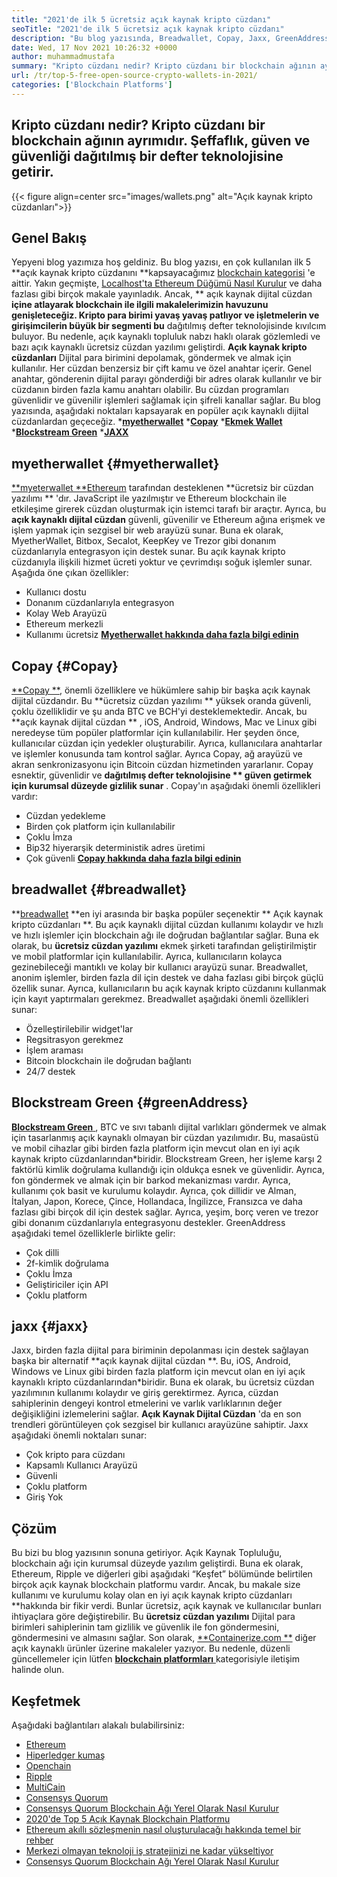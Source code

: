 ```yaml
---
title: "2021'de ilk 5 ücretsiz açık kaynak kripto cüzdanı" 
seoTitle: "2021'de ilk 5 ücretsiz açık kaynak kripto cüzdanı" 
description: "Bu blog yazısında, Breadwallet, Copay, Jaxx, GreenAddress ve Myetherwallet gibi en yaygın kullanılan açık kaynaklı kripto cüzdanları keşfedeceğiz." 
date: Wed, 17 Nov 2021 10:26:32 +0000
author: muhammadmustafa
summary: "Kripto cüzdanı nedir? Kripto cüzdanı bir blockchain ağının ayrımıdır. Şeffaflık, güven ve güvenliği dağıtılmış bir defter teknolojisine getirir." 
url: /tr/top-5-free-open-source-crypto-wallets-in-2021/
categories: ['Blockchain Platforms']
---
```


## Kripto cüzdanı nedir? Kripto cüzdanı bir blockchain ağının ayrımıdır. Şeffaflık, güven ve güvenliği dağıtılmış bir defter teknolojisine getirir.

{{< figure align=center src="images/wallets.png" alt="Açık kaynak kripto cüzdanları">}}


## Genel Bakış
Yepyeni blog yazımıza hoş geldiniz. Bu blog yazısı, en çok kullanılan ilk 5 **açık kaynak kripto cüzdanını  **kapsayacağımız [blockchain kategorisi][1] 'e aittir. Yakın geçmişte, [Localhost'ta Ethereum Düğümü Nasıl Kurulur][2] ve daha fazlası gibi birçok makale yayınladık. Ancak, **  açık kaynak dijital cüzdan  **içine atlayarak blockchain ile ilgili makalelerimizin havuzunu genişleteceğiz. Kripto para birimi yavaş yavaş patlıyor ve işletmelerin ve girişimcilerin büyük bir segmenti bu**   dağıtılmış defter teknolojisinde kıvılcım buluyor. Bu nedenle, açık kaynaklı topluluk nabzı haklı olarak gözlemledi ve bazı açık kaynaklı ücretsiz cüzdan yazılımı geliştirdi.
**Açık kaynak kripto cüzdanları**  Dijital para birimini depolamak, göndermek ve almak için kullanılır. Her cüzdan benzersiz bir çift kamu ve özel anahtar içerir. Genel anahtar, gönderenin dijital parayı gönderdiği bir adres olarak kullanılır ve bir cüzdanın birden fazla kamu anahtarı olabilir. Bu cüzdan programları güvenlidir ve güvenilir işlemleri sağlamak için şifreli kanallar sağlar. Bu blog yazısında, aşağıdaki noktaları kapsayarak en popüler açık kaynaklı dijital cüzdanlardan geçeceğiz.
  ***[myetherwallet][3]** 
  ***[Copay][4]** 
  ***[Ekmek Wallet][5]** 
  ***[Blockstream Green][6]** 
  ***[JAXX][7]** 

## myetherwallet   {#myetherwallet}
[**myeterwallet **][8][Ethereum][9] tarafından desteklenen  **ücretsiz bir cüzdan yazılımı ** 'dır. JavaScript ile yazılmıştır ve Ethereum blockchain ile etkileşime girerek cüzdan oluşturmak için istemci tarafı bir araçtır. Ayrıca, bu  **açık kaynaklı dijital cüzdan**   güvenli, güvenilir ve Ethereum ağına erişmek ve işlem yapmak için sezgisel bir web arayüzü sunar. Buna ek olarak, MyetherWallet, Bitbox, Secalot, KeepKey ve Trezor gibi donanım cüzdanlarıyla entegrasyon için destek sunar. Bu açık kaynak kripto cüzdanıyla ilişkili hizmet ücreti yoktur ve çevrimdışı soğuk işlemler sunar.
Aşağıda öne çıkan özellikler:
  * Kullanıcı dostu
  * Donanım cüzdanlarıyla entegrasyon
  * Kolay Web Arayüzü
  * Ethereum merkezli
  * Kullanımı ücretsiz
[**Myetherwallet hakkında daha fazla bilgi edinin** ][8]

## Copay   {#Copay}
[**Copay **][10], önemli özelliklere ve hükümlere sahip bir başka açık kaynak dijital cüzdandır. Bu  **ücretsiz cüzdan yazılımı **  yüksek oranda güvenli, çoklu özelliklidir ve şu anda BTC ve BCH'yi desteklemektedir. Ancak, bu  **açık kaynak dijital cüzdan ** , iOS, Android, Windows, Mac ve Linux gibi neredeyse tüm popüler platformlar için kullanılabilir. Her şeyden önce, kullanıcılar cüzdan için yedekler oluşturabilir. Ayrıca, kullanıcılara anahtarlar ve işlemler konusunda tam kontrol sağlar. Ayrıca Copay, ağ arayüzü ve akran senkronizasyonu için Bitcoin cüzdan hizmetinden yararlanır. Copay esnektir, güvenlidir ve  **dağıtılmış defter teknolojisine **  güven getirmek için kurumsal düzeyde gizlilik sunar** .
Copay'ın aşağıdaki önemli özellikleri vardır:
  * Cüzdan yedekleme
  * Birden çok platform için kullanılabilir
  * Çoklu İmza
  * Bip32 hiyerarşik deterministik adres üretimi
  * Çok güvenli
**[Copay hakkında daha fazla bilgi edinin][11]** 

## **breadwallet**    {#breadwallet}
**[breadwallet][12]  **en iyi arasında bir başka popüler seçenektir **  Açık kaynak kripto cüzdanları **. Bu açık kaynaklı dijital cüzdan kullanımı kolaydır ve hızlı ve hızlı işlemler için blockchain ağı ile doğrudan bağlantılar sağlar. Buna ek olarak, bu  **ücretsiz cüzdan yazılımı**   ekmek şirketi tarafından geliştirilmiştir ve mobil platformlar için kullanılabilir. Ayrıca, kullanıcıların kolayca gezinebileceği mantıklı ve kolay bir kullanıcı arayüzü sunar. Breadwallet, anonim işlemler, birden fazla dil için destek ve daha fazlası gibi birçok güçlü özellik sunar. Ayrıca, kullanıcıların bu açık kaynak kripto cüzdanını kullanmak için kayıt yaptırmaları gerekmez.
Breadwallet aşağıdaki önemli özellikleri sunar:
  * Özelleştirilebilir widget'lar
  * Regsitrasyon gerekmez
  * İşlem araması
  * Bitcoin blockchain ile doğrudan bağlantı
  * 24/7 destek

## Blockstream Green   {#greenAddress}
[**Blockstream Green** ][13], BTC ve sıvı tabanlı dijital varlıkları göndermek ve almak için tasarlanmış açık kaynaklı olmayan bir cüzdan yazılımıdır. Bu, masaüstü ve mobil cihazlar gibi birden fazla platform için mevcut olan en iyi açık kaynak kripto cüzdanlarından*biridir. Blockstream Green, her işleme karşı 2 faktörlü kimlik doğrulama kullandığı için oldukça esnek ve güvenlidir. Ayrıca, fon göndermek ve almak için bir barkod mekanizması vardır. Ayrıca, kullanımı çok basit ve kurulumu kolaydır. Ayrıca, çok dillidir ve Alman, İtalyan, Japon, Korece, Çince, Hollandaca, İngilizce, Fransızca ve daha fazlası gibi birçok dil için destek sağlar. Ayrıca, yeşim, borç veren ve trezor gibi donanım cüzdanlarıyla entegrasyonu destekler.
GreenAddress aşağıdaki temel özelliklerle birlikte gelir:
  * Çok dilli
  * 2f-kimlik doğrulama
  * Çoklu İmza
  * Geliştiriciler için API
  * Çoklu platform

## jaxx   {#jaxx}
Jaxx, birden fazla dijital para biriminin depolanması için destek sağlayan başka bir alternatif **açık kaynak dijital cüzdan **. Bu, iOS, Android, Windows ve Linux gibi birden fazla platform için mevcut olan en iyi açık kaynaklı kripto cüzdanlarından*biridir. Buna ek olarak, bu ücretsiz cüzdan yazılımının kullanımı kolaydır ve giriş gerektirmez. Ayrıca, cüzdan sahiplerinin dengeyi kontrol etmelerini ve varlık varlıklarının değer değişikliğini izlemelerini sağlar.  **Açık Kaynak Dijital Cüzdan**   'da en son trendleri görüntüleyen çok sezgisel bir kullanıcı arayüzüne sahiptir.
Jaxx aşağıdaki önemli noktaları sunar:
  * Çok kripto para cüzdanı
  * Kapsamlı Kullanıcı Arayüzü
  * Güvenli
  * Çoklu platform
  * Giriş Yok

## Çözüm
Bu bizi bu blog yazısının sonuna getiriyor. Açık Kaynak Topluluğu, blockchain ağı için kurumsal düzeyde yazılım geliştirdi. Buna ek olarak, Ethereum, Ripple ve diğerleri gibi aşağıdaki “Keşfet” bölümünde belirtilen birçok açık kaynak blockchain platformu vardır. Ancak, bu makale size kullanımı ve kurulumu kolay olan en iyi açık kaynak kripto cüzdanları **hakkında bir fikir verdi. Bunlar ücretsiz, açık kaynak ve kullanıcılar bunları ihtiyaçlara göre değiştirebilir. Bu  **ücretsiz cüzdan yazılımı**   Dijital para birimleri sahiplerinin tam gizlilik ve güvenlik ile fon göndermesini, göndermesini ve almasını sağlar.
Son olarak, [**Containerize.com **][14] diğer açık kaynaklı ürünler üzerine makaleler yazıyor. Bu nedenle, düzenli güncellemeler için lütfen [ **blockchain platformları**  ][1] kategorisiyle iletişim halinde olun.

## Keşfetmek
Aşağıdaki bağlantıları alakalı bulabilirsiniz:
  * [Ethereum][9]
  * [Hiperledger kumaş][15]
  * [Openchain][16]
  * [Ripple][17]
  * [MultiCain][18]
  * [Consensys Quorum][19]
  * [Consensys Quorum Blockchain Ağı Yerel Olarak Nasıl Kurulur][20]
  * [2020'de Top 5 Açık Kaynak Blockchain Platformu][21]
  * [Ethereum akıllı sözleşmenin nasıl oluşturulacağı hakkında temel bir rehber][22]
  * [Merkezi olmayan teknoloji iş stratejinizi ne kadar yükseltiyor][23]
  * [Consensys Quorum Blockchain Ağı Yerel Olarak Nasıl Kurulur][20]

  
[1]: https://products.containerize.com/blockchain-platforms/
[2]: https://blog.containerize.com/blockchain-platforms/what-is-testnet-how-to-deploy-it-ethereum-testnet/
[3]: #MyEtherWallet
[4]: #Copay
[5]: #Breadwallet
[6]: #GreenAddress
[7]: #Jaxx
[8]: https://www.myetherwallet.com/
[9]: https://products.containerize.com/blockchain-platforms/ethereum
[10]: https://github.com/bitpay/copay
[11]: //github.com/bitpay/copay
[12]: https://brd.com/
[13]: https://blockstream.com/green/
[14]: https://www.containerize.com/
[15]: https://products.containerize.com/blockchain-platforms/hyperledger-fabric
[16]: https://products.containerize.com/blockchain-platforms/openchain
[17]: https://products.containerize.com/blockchain-platforms/ripple
[18]: https://products.containerize.com/blockchain-platforms/multichain
[19]: https://products.containerize.com/blockchain-platforms/consensys-quorum
[20]: https://blog.containerize.com/blockchain-platforms/how-to-setup-consensys-quorum-blockchain-network-locally/
[21]: https://blog.containerize.com/blockchain-platforms/top-5-open-source-blockchain-platforms-in-2020/
[22]: https://blog.containerize.com/
[23]: https://blog.containerize.com/2020/11/27/how-decentralized-technology-upgrades-your-business-strategy/

